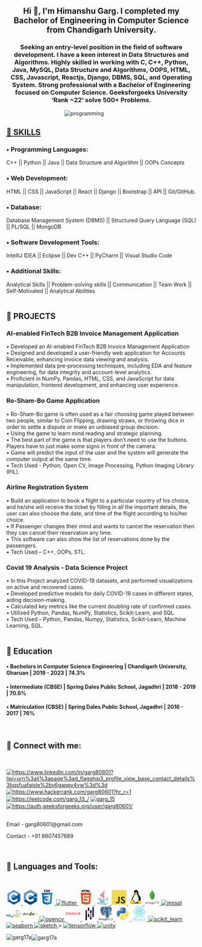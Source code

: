 <h2 align="center">Hi 👋, I'm Himanshu Garg. I completed my Bachelor of Engineering in Computer Science from Chandigarh University.</h2>
<h3 align="center">Seeking an entry-level position in the field of software development. I have a keen interest in Data Structures and Algorithms. Highly skilled in working with C, C++, Python, Java, MySQL, Data Structure and Algorithms, OOPS, HTML, CSS, Javascript, Reactjs, Django, DBMS, SQL, and Operating System. Strong professional with a Bachelor of Engineering focused on Computer Science. Geeksforgeeks University ‘Rank ~22’ solve 500+ Problems.</h3>
<img align="right"
  alt="programming"width="350"src="https://cdn.dribbble.com/users/1162077/screenshots/3848914/programmer.gif">

<!--<p align="left"> <img src="https://komarev.com/ghpvc/?username=garg17a&label=Profile%20views&color=0e75b6&style=flat" alt="garg17a" /> </p>-->

<br>

<h2><u>🌱 SKILLS</u></h2>

<h3>• Programming Languages:</h3>  C++ || Python || Java || Data Structure and Algorithm || OOPs Concepts
<br>

<h3>• Web Development:</h3>  HTML || CSS || JavaScript || React || Django || Bootstrap || API || Git/GitHub.
<br>

<h3>• Database:</h3>  Database Management System (DBMS) || Structured Query Language (SQL) || PL/SQL || MongoDB
<br>

<h3>• Software Development Tools:</h3>  IntelliJ IDEA || Eclipse || Dev C++ || PyCharm || Visual Studio Code
<br>

<h3>• Additional Skills:</h3>  Analytical Skills || Problem-solving skills || Communication || Team Work || Self-Motivated || Analytical Abilities
<br>
<br>
<!--- C++ Python || Java || Data Structure and Algorithms(DSA) || OOPS || HTML || CSS || Javascript || Reactjs || Django || DBMS || MySQL ||SQL || Operating System.-->


<h2>🌱 PROJECTS</h2>

<h3>AI-enabled FinTech B2B Invoice Management Application</h3>

• Developed an AI-enabled FinTech B2B Invoice Management Application<br>
• Designed and developed a user-friendly web application for Accounts Receivable, enhancing invoice data viewing and analysis.<br>
• Implemented data pre-processing techniques, including EDA and feature engineering, for data integrity and account-level analytics.<br>
• Proficient in NumPy, Pandas, HTML, CSS, and JavaScript for data manipulation, frontend development, and enhancing user
experience.<br>

<h3>Ro-Sham-Bo Game Application</h3>

• Ro-Sham-Bo game is often used as a fair choosing game played between two people, similar to Coin Flipping, drawing straws, or throwing dice in order to settle a dispute or make an unbiased group decision.<br>
• Using the game to learn mind reading and strategic planning.<br>
• The best part of the game is that players don’t need to use the buttons. Players have to just make some signs in front of the camera.<br>
• Game will predict the input of the user and the system will generate the computer output at the same time.<br>
• Tech Used - Python, Open CV, Image Processing, Python Imaging Library (PIL).<br>

<h3>Airline Registration System</h3>
• Build an application to book a flight to a particular country of his choice, and he/she will receive the ticket by filling in all the important details, the user can also choose the date, and time of the flight according to his/her choice.<br>
• If Passenger changes their mind and wants to cancel the reservation then they can cancel their reservation any time.<br>
• This software can also show the list of reservations done by the passengers.<br>
• Tech Used – C++, OOPs, STL.<br>

<h3>Covid 19 Analysis - Data Science Project</h3>
• In this Project analyzed COVID-19 datasets, and performed visualizations on active and recovered cases.<br>
• Developed predictive models for daily COVID-19 cases in different states, aiding decision-making.<br>
• Calculated key metrics like the current doubling rate of confirmed cases.<br>
• Utilized Python, Pandas, NumPy, Statistics, Scikit-Learn, and SQL.<br>
• Tech Used – Python, Pandas, Numpy, Statistics, Scikit-Learn, Machine Learning, SQL.<br>

<!--
- 👨‍💻 All of my projects are available at [https://github.com/Garg17a?tab=repositories](https://github.com/Garg17a?tab=repositories)

- 💬About Me **A meticulous and goal-oriented individual possessing excellent communication and leadership skills, seeking an entry-level position in the field of software development. Innovative and having problem-solving skills willing to contribute ideas while developing advanced projects with quality and gaining new experiences. I love physics mathematics and coding with interests including Machine Learning, Data Science, and aviation.**

- 📫 How to reach me **garg80601@gmail.com**

- 📄 Know about my experiences [https://drive.google.com/file/d/1bUxxUbT0-Ch3aqlVNJ6cnuNPUiyzNJq_/view](https://drive.google.com/file/d/1bUxxUbT0-Ch3aqlVNJ6cnuNPUiyzNJq_/view)

-->
<br>

<h2>🌱 Education</h2>
  
 <h4>• Bachelors in Computer Science Engineering | Chandigarh University, Gharuan | 2019 - 2023 | 74.3%</h4>
 <h4>• Intermediate (CBSE) | Spring Dales Public School, Jagadhri | 2018 - 2019 | 70.6%</h4>
 <h4>• Matriculation (CBSE) | Spring Dales Public School, Jagadhri | 2016 - 2017 | 76%</h4>

<br>
<h2 align="left">🌱 Connect with me:</h2>
<br>
<p align="left">
<a href="https://linkedin.com/in/https://www.linkedin.com/in/garg80601?lipi=urn%3ali%3apage%3ad_flagship3_profile_view_base_contact_details%3bqsfuafajsle%2by6gappv4yw%3d%3d" target="blank"><img align="center" src="https://raw.githubusercontent.com/rahuldkjain/github-profile-readme-generator/master/src/images/icons/Social/linked-in-alt.svg" alt="https://www.linkedin.com/in/garg80601?lipi=urn%3ali%3apage%3ad_flagship3_profile_view_base_contact_details%3bqsfuafajsle%2by6gappv4yw%3d%3d" height="30" width="40" /></a>
<a href="https://www.hackerrank.com/garg80601" target="blank"><img align="center" src="https://raw.githubusercontent.com/rahuldkjain/github-profile-readme-generator/master/src/images/icons/Social/hackerrank.svg" alt="https://www.hackerrank.com/garg80601?hr_r=1" height="30" width="40" /></a>
<a href="https://www.leetcode.com/https://leetcode.com/garg_13_/" target="blank"><img align="center" src="https://raw.githubusercontent.com/rahuldkjain/github-profile-readme-generator/master/src/images/icons/Social/leet-code.svg" alt="https://leetcode.com/garg_13_/" height="30" width="40" /></a>
<a href="https://www.codechef.com/users/garg_15" target="blank"><img align="center" src="https://cdn.jsdelivr.net/npm/simple-icons@3.1.0/icons/codechef.svg" alt="garg_15" height="30" width="40" background-color="white"/></a>
<a href="https://auth.geeksforgeeks.org/user/https://auth.geeksforgeeks.org/user/garg80601/" target="blank"><img align="center" src="https://raw.githubusercontent.com/rahuldkjain/github-profile-readme-generator/master/src/images/icons/Social/geeks-for-geeks.svg" alt="https://auth.geeksforgeeks.org/user/garg80601/" height="30" width="40" /></a>
<br>
  <br>
<p>Email - garg80601@gmail.com</p>
<p>Contact - +91 8607457689</p>
<br>

</p>
<h2 align="left">🌱 Languages and Tools:</h2>
<br>

<p align="left"> <a href="https://www.cprogramming.com/" target="_blank" rel="noreferrer"> <img src="https://raw.githubusercontent.com/devicons/devicon/master/icons/c/c-original.svg" alt="c" width="40" height="40"/> 
</a> <img src="https://raw.githubusercontent.com/devicons/devicon/master/icons/cplusplus/cplusplus-original.svg" alt="cplusplus" width="40" height="40"/> </a> <a href="https://www.w3schools.com/css/" target="_blank" rel="noreferrer"> <img src="https://raw.githubusercontent.com/devicons/devicon/master/icons/css3/css3-original-wordmark.svg" alt="css3" width="40" height="40"/> </a>  <a href="https://flutter.dev" target="_blank" rel="noreferrer"> <img src="https://www.vectorlogo.zone/logos/flutterio/flutterio-icon.svg" alt="flutter" width="40" height="40"/> </a> <a href="https://www.w3.org/html/" target="_blank" rel="noreferrer"> <img src="https://raw.githubusercontent.com/devicons/devicon/master/icons/html5/html5-original-wordmark.svg" alt="html5" width="40" height="40"/>  </a> <a href="https://www.java.com" target="_blank" rel="noreferrer"> <img src="https://raw.githubusercontent.com/devicons/devicon/master/icons/java/java-original.svg" alt="java" width="40" height="40"/> </a> <a href="https://developer.mozilla.org/en-US/docs/Web/JavaScript" target="_blank" rel="noreferrer"> <img src="https://raw.githubusercontent.com/devicons/devicon/master/icons/javascript/javascript-original.svg" alt="javascript" width="40" height="40"/> </a> <a href="https://www.linux.org/" target="_blank" rel="noreferrer"> <img src="https://raw.githubusercontent.com/devicons/devicon/master/icons/linux/linux-original.svg" alt="linux" width="40" height="40"/> </a>  <a href="https://www.mongodb.com/" target="_blank" rel="noreferrer"> <img src="https://raw.githubusercontent.com/devicons/devicon/master/icons/mongodb/mongodb-original-wordmark.svg" alt="mongodb" width="40" height="40"/> </a> <a href="https://www.microsoft.com/en-us/sql-server" target="_blank" rel="noreferrer"> <img src="https://www.svgrepo.com/show/303229/microsoft-sql-server-logo.svg" alt="mssql" width="40" height="40"/> </a> <a href="https://www.mysql.com/" target="_blank" rel="noreferrer"> <img src="https://raw.githubusercontent.com/devicons/devicon/master/icons/mysql/mysql-original-wordmark.svg" alt="mysql" width="40" height="40"/> </a> <a href="https://nodejs.org" target="_blank" rel="noreferrer"> <img src="https://raw.githubusercontent.com/devicons/devicon/master/icons/nodejs/nodejs-original-wordmark.svg" alt="nodejs" width="40" height="40"/> </a> <a href="https://opencv.org/" target="_blank" rel="noreferrer"> <img src="https://www.vectorlogo.zone/logos/opencv/opencv-icon.svg" alt="opencv" width="40" height="40"/> </a> <a href="https://www.oracle.com/" target="_blank" rel="noreferrer"> <img src="https://raw.githubusercontent.com/devicons/devicon/master/icons/oracle/oracle-original.svg" alt="oracle" width="40" height="40"/> </a> <a href="https://pandas.pydata.org/" target="_blank" rel="noreferrer"> <img src="https://raw.githubusercontent.com/devicons/devicon/2ae2a900d2f041da66e950e4d48052658d850630/icons/pandas/pandas-original.svg" alt="pandas" width="40" height="40"/> </a> <a href="https://www.postgresql.org" target="_blank" rel="noreferrer"> <img src="https://raw.githubusercontent.com/devicons/devicon/master/icons/postgresql/postgresql-original-wordmark.svg" alt="postgresql" width="40" height="40"/> </a> <a href="https://www.python.org" target="_blank" rel="noreferrer"> <img src="https://raw.githubusercontent.com/devicons/devicon/master/icons/python/python-original.svg" alt="python" width="40" height="40"/> </a> <a href="https://reactjs.org/" target="_blank" rel="noreferrer"> <img src="https://raw.githubusercontent.com/devicons/devicon/master/icons/react/react-original-wordmark.svg" alt="react" width="40" height="40"/> </a> <a href="https://scikit-learn.org/" target="_blank" rel="noreferrer"> <img src="https://upload.wikimedia.org/wikipedia/commons/0/05/Scikit_learn_logo_small.svg" alt="scikit_learn" width="40" height="40"/> </a> <a href="https://seaborn.pydata.org/" target="_blank" rel="noreferrer"> <img src="https://seaborn.pydata.org/_images/logo-mark-lightbg.svg" alt="seaborn" width="40" height="40"/> </a> <a href="https://www.sketch.com/" target="_blank" rel="noreferrer"> <img src="https://www.vectorlogo.zone/logos/sketchapp/sketchapp-icon.svg" alt="sketch" width="40" height="40"/> </a> > <a href="https://www.tensorflow.org" target="_blank" rel="noreferrer"> <img src="https://www.vectorlogo.zone/logos/tensorflow/tensorflow-icon.svg" alt="tensorflow" width="40" height="40"/> </a> <a href="https://unity.com/" target="_blank" rel="noreferrer"> <img src="https://www.vectorlogo.zone/logos/unity3d/unity3d-icon.svg" alt="unity" width="40" height="40"/> </a> </p>
<p><img align="left" src="https://github-readme-stats.vercel.app/api/top-langs?username=garg17a&show_icons=true&locale=en&layout=compact" alt="garg17a" /></p>
<p><img align="center" src="https://github-readme-streak-stats.herokuapp.com/?user=garg17a&" alt="garg17a" /></p>
